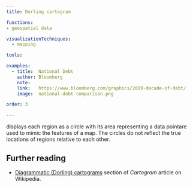 ```yaml
---
title: Dorling cartogram

functions:
- geospatial data

visualizationTechniques:
  - mapping

tools:

examples:
  - title:  National Debt
    author: Bloomberg
    note:
    link:   https://www.bloomberg.com/graphics/2019-decade-of-debt/
    image:  national-debt-comparison.png

order: 3

---
```


displays each region as a circle with its area representing a data pointare used to mimic the features of a map.
The circles do not reflect the true locations of regions relative to each other.

<!--more-->

## Further reading
- [Diagrammatic (Dorling) cartograms](https://en.wikipedia.org/wiki/Cartogram#Diagrammatic_(Dorling)_cartograms) section of *Cartogram* article on Wikipedia.
